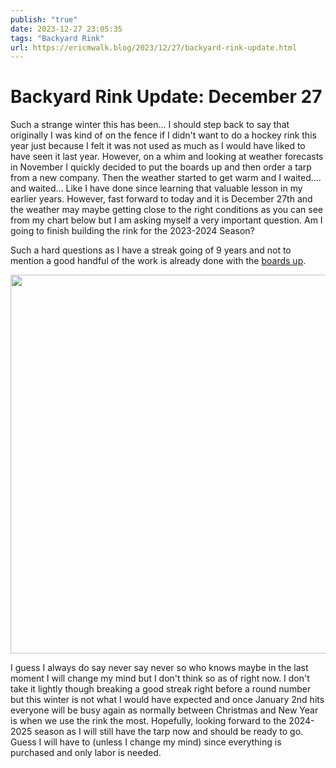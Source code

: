 ```yaml
---
publish: "true"
date: 2023-12-27 23:05:35
tags: "Backyard Rink"
url: https://ericmwalk.blog/2023/12/27/backyard-rink-update.html
---
```


# Backyard Rink Update: December 27

Such a strange winter this has been... I should step back to say that originally I was kind of on the fence if I didn't want to do a hockey rink this year just because I felt it was not used as much as I would have liked to have seen it last year. However, on a whim and looking at weather forecasts in November I quickly decided to put the boards up and then order a tarp from a new company. Then the weather started to get warm and I waited.... and waited... Like I have done since learning that valuable lesson in my earlier years. However, fast forward to today and it is December 27th and the weather may maybe getting close to the right conditions as you can see from my chart below but I am asking myself a very important question. Am I going to finish building the rink for the 2023-2024 Season?

Such a hard questions as I have a streak going of 9 years and not to mention a good handful of the work is already done with the [boards up](https://ericmwalk.blog/2023/11/17/well-decisions-were.html).

<img src="uploads/2023/weather-outlook.png" width="600" height="606" alt="">

I guess I always do say never say never so who knows maybe in the last moment I will change my mind but I don't think so as of right now. I don't take it lightly though breaking a good streak right before a round number but this winter is not what I would have expected and once January 2nd hits everyone will be busy again as normally between Christmas and New Year is when we use the rink the most. Hopefully, looking forward to the 2024-2025 season as I will still have the tarp now and should be ready to go. Guess I will have to (unless I change my mind) since everything is purchased and only labor is needed.
